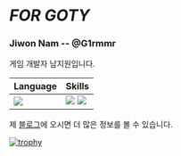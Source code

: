 # ***FOR GOTY***
### Jiwon Nam -- @G1rmmr

게임 개발자 남지원입니다.

| Language | Skills |
| --- | --- |
| <img src="https://img.shields.io/badge/C++-00599C?style=for-the-badge&logo=cplusplus&logoColor=white"/> | <img src="https://img.shields.io/badge/Graphics-3C2179?style=for-the-badge&logo=actigraph&logoColor=white"/> <img src="https://img.shields.io/badge/Unreal 5-000000?style=for-the-badge&logo=unrealengine&logoColor=white"/> |

제 [블로그](https://g1rmmr.github.io/)에 오시면 더 많은 정보를 볼 수 있습니다.

[![trophy](https://github-profile-trophy.vercel.app/?username=G1rmmr&theme=onedark)](https://github.com/ryo-ma/github-profile-trophy)
